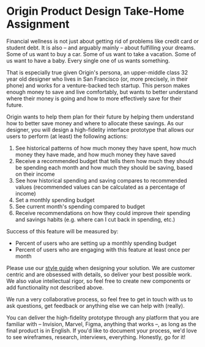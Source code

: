# Origin Product Design Take-Home Assignment

Financial wellness is not just about getting rid of problems like credit card or student debt. It is also – and arguably mainly – about fulfilling your dreams. Some of us want to buy a car. Some of us want to take a vacation. Some of us want to have a baby. Every single one of us wants something.

That is especially true given Origin's persona, an upper-middle class 32 year old designer who lives in San Francisco (or, more precisely, in their phone) and works for a venture-backed tech startup. This person makes enough money to save and live comfortably, but wants to better understand where their money is going and how to more effectively save for their future.

Origin wants to help them plan for their future by helping them understand how to better save money and where to allocate these savings. As our designer, you will design a high-fidelity interface prototype that allows our users to perform (at least) the following actions:

1. See historical patterns of how much money they have spent, how much money they have made, and how much money they have saved
2. Receive a recommended budget that tells them how much they should be spending each month and how much they should be saving, based on their income
3. See how historical spending and saving compares to recommended values (recommended values can be calculated as a percentage of income)
4. Set a monthly spending budget
5. See current month's spending compared to budget
6. Receive recommendations on how they could improve their spending and savings habits (e.g. where can I cut back in spending, etc.)

Success of this feature will be measured by:

- Percent of users who are setting up a monthly spending budget
- Percent of users who are engaging with this feature at least once per month

Please use our [style guide](https://github.com/OriginFinancial/origin-design-take-home-assignment/blob/master/Style%20Guide.sketch) when designing your solution. We are customer centric and are obsessed with details, so deliver your best possible work. We also value intellectual rigor, so feel free to create new components or add functionality not described above.

We run a very collaborative process, so feel free to get in touch with us to ask questions, get feedback or anything else we can help with (really).

You can deliver the high-fidelity prototype through any platform that you are familiar with – Invision, Marvel, Figma, anything that works –, as long as the final product is in English. If you'd like to document your process, we'd love to see wireframes, research, interviews, everything. Honestly, go for it!
